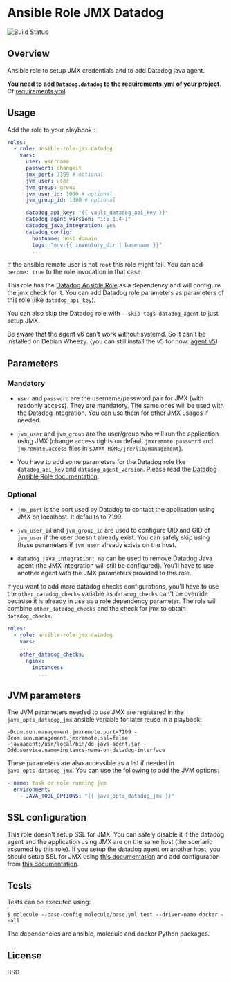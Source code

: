# Ansible Role JMX Datadog

![Build Status](https://travis-ci.org/peopledoc/ansible-role-jmx-datadog.svg?branch=master)

Overview
--------

Ansible role to setup JMX credentials and to add Datadog java agent.

**You need to add `Datadog.datadog` to the requirements.yml of your project**. Cf [requirements.yml](requirements.yml).

Usage
-----

Add the role to your playbook :

```yaml
roles:
  - role: ansible-role-jmx-datadog
    vars:
      user: username
      password: changeit
      jmx_port: 7199 # optional
      jvm_user: user
      jvm_group: group
      jvm_user_id: 1000 # optional
      jvm_group_id: 1000 # optional

      datadog_api_key: "{{ vault_datadog_api_key }}"
      datadog_agent_version: "1:6.1.4-1"
      datadog_java_integration: yes
      datadog_config:
        hostname: host.domain
        tags: "env:{{ inventory_dir | basename }}"
        ...
```

If the ansible remote user is not `root` this role might fail. You can add
`become: true` to the role invocation in that case.

This role has the [Datadog Ansible Role](https://github.com/DataDog/ansible-datadog) as
a dependency and will configure the jmx check for it. 
You can add Datadog role parameters as parameters of this role (like `datadog_api_key`).

You can also skip the Datadog role with `--skip-tags datadog_agent` to just setup JMX.

Be aware that the agent v6 can't work without systemd. So it can't be installed on Debian Wheezy.
(you can still install the v5 for now: [agent v5](https://github.com/DataDog/ansible-datadog#agent-5-older-version))

Parameters
----------

### Mandatory

* `user` and `password` are the username/password pair for JMX (with readonly access).
They are mandatory. The same ones will be used with the Datadog integration. You can use
them for other JMX usages if needed.

* `jvm_user` and `jvm_group` are the user/group who will run the application using JMX
(change access rights on default `jmxremote.password` and `jmxremote.access` files in `$JAVA_HOME/jre/lib/management`).

* You have to add some parameters for the Datadog role like `datadog_api_key` and `datadog_agent_version`. Please read the [Datadog Ansible Role documentation](https://github.com/DataDog/ansible-datadog/README.md).

### Optional

* `jmx_port` is the port used by Datadog to contact the application using JMX on localhost. It defaults to 7199.

* `jvm_user_id` and `jvm_group_id` are used to configure UID and GID of `jvm_user` if the user doesn't already exist.
  You can safely skip using these parameters if `jvm_user` already exists on the host.

* `datadog_java_integration: no` can be used to remove Datadog Java agent (the JMX integration will still
  be configured). You'll have to use another agent with the JMX parameters provided to this role.

If you want to add more datadog checks configurations, you'll have to use the
`other_datadog_checks` variable as `datadog_checks` can't be override because
it is already in use as a role dependency parameter. The role will combine
`other_datadog_checks` and the check for jmx to obtain `datadog_checks`.

```yaml
roles:
  - role: ansible-role-jmx-datadog
    vars:
    ...
    other_datadog_checks:
      nginx:
        instances:
          ...
```

JVM parameters
--------------

The JVM parameters needed to use JMX are registered in the `java_opts_datadog_jmx` ansible
variable for later reuse in a playbook:

```
-Dcom.sun.management.jmxremote.port=7199 -Dcom.sun.management.jmxremote.ssl=false
-javaagent:/usr/local/bin/dd-java-agent.jar -Ddd.service.name=instance-name-on-datadog-interface
```

These parameters are also accessible as a list if needed in `java_opts_datadog_jmx`. You can use the following to add the JVM options:

```yaml
- name: task or role running jvm
  environment:
    - JAVA_TOOL_OPTIONS: "{{ java_opts_datadog_jmx }}"
```

SSL configuration
-----------------

This role doesn't setup SSL for JMX. You can safely disable it if the datadog
agent and the application using JMX are on the same host (the scenario assumed
by this role). If you setup the datadog agent on another host, you should setup SSL
for JMX using
[this documentation](https://docs.oracle.com/javase/1.5.0/docs/guide/management/agent.html#SSL_enabled)
and add configuration from [this documentation](https://docs.datadoghq.com/integrations/java/).

Tests
-----

Tests can be executed using:

`$ molecule --base-config molecule/base.yml test --driver-name docker --all`

The dependencies are ansible, molecule and docker Python packages.

License
-------
BSD
